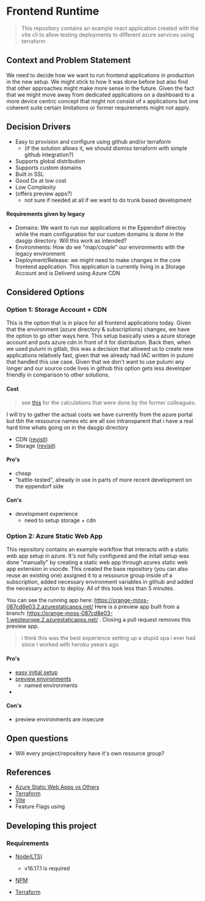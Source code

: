 # Frontend Runtime

> This repository contains an example react application created with the vite cli to allow testing deployments to different azure services using terraform

## Context and Problem Statement

We need to decide how we want to run frontend applications in production in the new setup. We might stick to how it was done before but also find that other approaches might make more sense in the future. Given the fact that we might move away from dedicated applications on a dashboard to a more device centric concept that might not consist of x applications but one coherent suite certain limitations or former requirements might not apply.

## Decision Drivers

* Easy to provision and configure using github and/or terraform
  * (if the solution allows it, we should dismiss terraform with simple github integration?)
* Supports global distribution
* Supports custom domains
* Built in SSL
* Good Dx at low cost
* Low Complexity
* (offers preview apps?)
  * not sure if needed at all if we want to do trunk based development

#### Requirements given by legacy

* Domains: We want to run our applications in the Eppendorf directoy while the main configuration for our custom domains is done in the dasgip directory. Will this work as intended?
* Environments: How do we "map/couple" our environments with the legacy environment
* Deployment/Release: we might need to make changes in the core frontend application. This application is currently living in a Storage Account and is Deliverd using Azure CDN

## Considered Options

### Option 1: Storage Account + CDN

This is the option that is in place for all frontend applications today. Given that the environment (azure directory & subscriptions) changes, we have the option to go other ways here. This setup basically uses a azure storage account and puts azure cdn in front of it for distribution. Back then, when we used pulumi in gitlab, this was a decision that allowed us to create new applications relatively fast, given that we already had IAC written in pulumi that handled this use case. Given that we don't want to use pulumi any longer and our source code lives in github this option gets less developer friendly in comparison to other solutions.

#### Cost

> see [this](https://confluence.dasgip.de/display/VNCAFM/Frontend+Deployment+Infrastructure) for the calculations that were done by the former colleagues.

I will try to gather the actual costs we have currently from the azure portal but tbh the ressource names etc are all soo intransparent that i have a real hard time whats going on in the dasgip directory

* CDN ([revisit](https://azure.microsoft.com/de-de/pricing/details/cdn/))
* Storage ([revisit](https://azure.microsoft.com/en-us/pricing/details/storage/blobs/))

#### Pro's

* cheap
* "battle-tested", already in use in parts of more recent development on the eppendorf side

#### Con's

* development experience
  * need to setup storage + cdn

### Option 2: Azure Static Web App

This repository contains an example workflow that interacts with a static web app setup in azure. It's not fully configured and the initall setup was done "manually" by creating a static web app through azures static web app extension in vsocde. This created the base repository (you can also reuse an existing one) assigned it to a ressource group inside of a subscription, added necessary environment variables in github and added the necessary action to deploy. All of this took less than 5 minutes.

You can see the running app here: <https://orange-moss-087cd8e03.2.azurestaticapps.net/>
Here is a preview app built from a branch: <https://orange-moss-087cd8e03-1.westeurope.2.azurestaticapps.net/> . Closing a pull request removes this preview app.

> i think this was the best experience setting up a stupid spa i ever had since i worked with heroku yeears ago

#### Pro's

* [easy initial setup](https://learn.microsoft.com/en-gb/azure/static-web-apps/getting-started?tabs=vanilla-javascript)
* [preview environments](https://learn.microsoft.com/en-gb/azure/static-web-apps/preview-environments)
  * named environments
*

#### Con's

* preview environments are insecure

## Open questions

* Will every project/repository have it's own resource group?

## References

* [Azure Static Web Apps vs Others](<https://devblogs.microsoft.com/devops/comparing-azure-static-web-apps-vs-azure-webapps-vs-azure-blob-storage-static-sites/>)
* [Terraform](https://www.terraform.io/)
* [Vite](https://vitejs.dev/)
* Feature Flags using

## Developing this project

### Requirements

* [Node(LTS)](https://nodejs.org/en/)

  * v16.17.1 is required

* [NPM](https://docs.npmjs.com/downloading-and-installing-node-js-and-npm)

* [Terraform](https://learn.hashicorp.com/tutorials/terraform/install-cli?in=terraform/azure-get-started)
